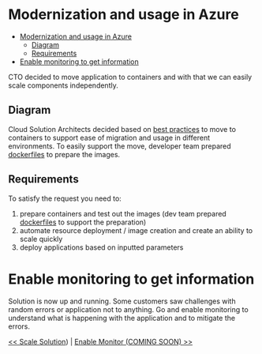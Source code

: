 ﻿# Modernization and usage in Azure

<!-- TOC -->
* [Modernization and usage in Azure](#modernization-and-usage-in-azure)
  * [Diagram](#diagram)
  * [Requirements](#requirements)
* [Enable monitoring to get information](#enable-monitoring-to-get-information)
<!-- TOC -->

CTO decided to move application to containers and with that we can easily scale components independently.

## Diagram

Cloud Solution Architects decided based
on [best practices](https://docs.microsoft.com/en-us/azure/cloud-adoption-framework/) to move to containers to support
ease of migration and usage in different environments. To easily support the move, developer team
prepared [dockerfiles](../containers) to prepare the images.

## Requirements

To satisfy the request you need to:
1. prepare containers and test out the images (dev team prepared [dockerfiles](../containers) to support the preparation)
2. automate resource deployment / image creation and create an ability to scale quickly
3. deploy applications based on inputted parameters 

# Enable monitoring to get information

Solution is now up and running. Some customers saw challenges with random errors or application not to anything. 
Go and enable monitoring to understand what is happening with the application and to mitigate the errors.

[<< Scale Solution](./02-Scale-Solution.md)) | [ Enable Monitor (COMING SOON) >>](./04-monitoring-basics.md)